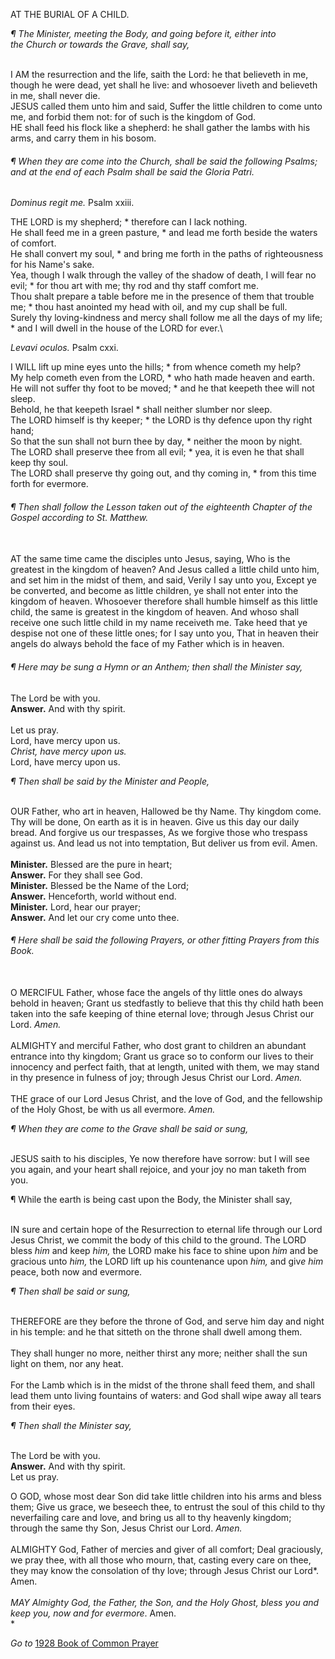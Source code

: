 AT THE BURIAL OF A CHILD.

*¶ The Minister, meeting the Body, and going before it, either into\
the Church or towards the Grave, shall say,*

\
I AM the resurrection and the life, saith the Lord: he that believeth in
me, though he were dead, yet shall he live: and whosoever liveth and
believeth in me, shall never die.\
JESUS called them unto him and said, Suffer the little children to come
unto me, and forbid them not: for of such is the kingdom of God.\
HE shall feed his flock like a shepherd: he shall gather the lambs with
his arms, and carry them in his bosom.

###### *¶ When they are come into the Church, shall be said the following Psalms; and at the end of each Psalm shall be said the Gloria Patri.*

*Dominus regit me.* Psalm xxiii.

THE LORD is my shepherd; \* therefore can I lack nothing.\
He shall feed me in a green pasture, \* and lead me forth beside the
waters of comfort.\
He shall convert my soul, \* and bring me forth in the paths of
righteousness for his Name\'s sake.\
Yea, though I walk through the valley of the shadow of death, I will
fear no evil; \* for thou art with me; thy rod and thy staff comfort
me.\
Thou shalt prepare a table before me in the presence of them that
trouble me; \* thou hast anointed my head with oil, and my cup shall be
full.\
Surely thy loving-kindness and mercy shall follow me all the days of my
life; \* and I will dwell in the house of the LORD for ever.\

*Levavi oculos.* Psalm cxxi.

I WILL lift up mine eyes unto the hills; \* from whence cometh my help?\
My help cometh even from the LORD, \* who hath made heaven and earth.\
He will not suffer thy foot to be moved; \* and he that keepeth thee
will not sleep.\
Behold, he that keepeth Israel \* shall neither slumber nor sleep.\
The LORD himself is thy keeper; \* the LORD is thy defence upon thy
right hand;\
So that the sun shall not burn thee by day, \* neither the moon by
night.\
The LORD shall preserve thee from all evil; \* yea, it is even he that
shall keep thy soul.\
The LORD shall preserve thy going out, and thy coming in, \* from this
time forth for evermore.

###### *¶ Then shall follow the Lesson taken out of the eighteenth Chapter of the Gospel according to St. Matthew.*

\
AT the same time came the disciples unto Jesus, saying, Who is the
greatest in the kingdom of heaven? And Jesus called a little child unto
him, and set him in the midst of them, and said, Verily I say unto you,
Except ye be converted, and become as little children, ye shall not
enter into the kingdom of heaven. Whosoever therefore shall humble
himself as this little child, the same is greatest in the kingdom of
heaven. And whoso shall receive one such little child in my name
receiveth me. Take heed that ye despise not one of these little ones;
for I say unto you, That in heaven their angels do always behold the
face of my Father which is in heaven.

###### *¶ Here may be sung a Hymn or an Anthem; then shall the Minister say,*

The Lord be with you.\
**Answer.** And with thy spirit.\
\
Let us pray.\
Lord, have mercy upon us.\
*Christ, have mercy upon us.*\
Lord, have mercy upon us.

*¶ Then shall be said by the Minister and People,*

\
OUR Father, who art in heaven, Hallowed be thy Name. Thy kingdom come.
Thy will be done, On earth as it is in heaven. Give us this day our
daily bread. And forgive us our trespasses, As we forgive those who
trespass against us. And lead us not into temptation, But deliver us
from evil. Amen.\
\
**Minister.** Blessed are the pure in heart;\
**Answer.** For they shall see God.\
**Minister.** Blessed be the Name of the Lord;\
**Answer.** Henceforth, world without end.\
**Minister.** Lord, hear our prayer;\
**Answer.** And let our cry come unto thee.

###### *¶ Here shall be said the following Prayers, or other fitting Prayers from this Book.*

\
O MERCIFUL Father, whose face the angels of thy little ones do always
behold in heaven; Grant us stedfastly to believe that this thy child
hath been taken into the safe keeping of thine eternal love; through
Jesus Christ our Lord. *Amen.*\
\
ALMIGHTY and merciful Father, who dost grant to children an abundant
entrance into thy kingdom; Grant us grace so to conform our lives to
their innocency and perfect faith, that at length, united with them, we
may stand in thy presence in fulness of joy; through Jesus Christ our
Lord. *Amen.*\
\
THE grace of our Lord Jesus Christ, and the love of God, and the
fellowship of the Holy Ghost, be with us all evermore. *Amen.*

*¶ When they are come to the Grave shall be said or sung,*

\
JESUS saith to his disciples, Ye now therefore have sorrow: but I will
see you again, and your heart shall rejoice, and your joy no man taketh
from you.

¶ While the earth is being cast upon the Body, the Minister shall say,

\
IN sure and certain hope of the Resurrection to eternal life through our
Lord Jesus Christ, we commit the body of this child to the ground. The
LORD bless *him* and keep *him,* the LORD make his face to shine upon
*him* and be gracious unto *him,* the LORD lift up his countenance upon
*him,* and giv*e him* peace, both now and evermore.

*¶ Then shall be said or sung,*

\
THEREFORE are they before the throne of God, and serve him day and night
in his temple: and he that sitteth on the throne shall dwell among
them.\
\
They shall hunger no more, neither thirst any more; neither shall the
sun light on them, nor any heat.\
\
For the Lamb which is in the midst of the throne shall feed them, and
shall lead them unto living fountains of waters: and God shall wipe away
all tears from their eyes.

*¶ Then shall the Minister say,*

\
The Lord be with you.\
**Answer.** And with thy spirit.\
Let us pray.

O GOD, whose most dear Son did take little children into his arms and
bless them; Give us grace, we beseech thee, to entrust the soul of this
child to thy neverfailing care and love, and bring us all to thy
heavenly kingdom; through the same thy Son, Jesus Christ our Lord.
*Amen.*\
\
ALMIGHTY God, Father of mercies and giver of all comfort; Deal
graciously, we pray thee, with all those who mourn, that, casting every
care on thee, they may know the consolation of thy love; through Jesus
Christ our Lord*. Amen.*\
\
MAY Almighty God, the Father, the Son, and the Holy Ghost, bless you and
keep you, now and for evermore*. Amen.\
*

*Go to* [1928 Book of Common Prayer](index.html)
